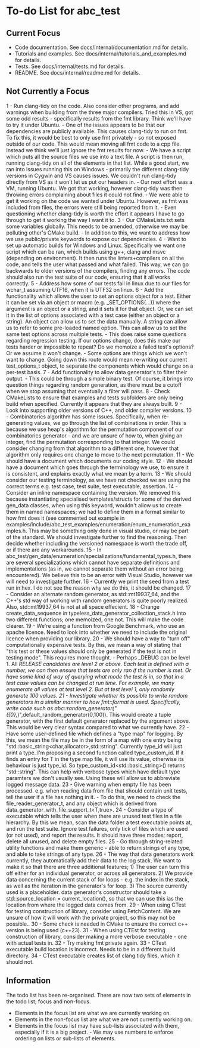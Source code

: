 # To-do List for abc_test #

## Current Focus ##

- Code documentation. See docs/internal/documentation.md for details.
- Tutorials and examples. See docs/internal/tutorials_and_examples.md for details.
- Tests. See docs/internal/tests.md for details.
- README. See docs/internal/readme.md for details.

## Not Currently a Focus ##

1 - Run clang-tidy on the code. Also consider other programs, and add warnings when building from the three major compilers. Tried this in VS, got some odd results - specifically results from the fmt library. Think we'll have to try it under Ubuntu.
	- One of the issues appears to be that our dependencies are publicly available. This causes clang-tidy to run on fmt. To fix this, it would be best to only use fmt privately - so not exposed outside of our code. This would mean moving all fmt code to a cpp file. Instead we think we'll just ignore the fmt results for now.
	- We have a script which puts all the source files we use into a text file. A script is then run, running clang-tidy on all of the elements in that list. While a good start, we ran into issues running this on Windows - primarily the different clang-tidy versions in Cygwin and VS causes issues. We couldn't run clang-tidy directly from VS as it won't let us put our headers in.
	- Our next effort was a VM, running Ubuntu. We got that working, however clang-tidy was then throwing errors complaining about files it could not find.
	- We were able to get it working on the code we wanted under Ubuntu. However, as fmt was included from files, the errors were still being reported from it. 
	- Even questioning whether clang-tidy is worth the effort it appears I have to go through to get it working the way I want it to.
3 - Our CMakeLists.txt sets some variables globally. This needs to be amended, otherwise we may be polluting other's CMake build.
	- In addition to this, we want to address how we use public/private keywords to expose our dependencies.
4 - Want to set up automatic builds for Windows and Linux. Specifically we want one script which can be ran, which builds using g++, clang and msvc (depending on environment). It then runs the linters+compilers on all the code, and tells the user what passed and what failed. This way, we can go backwards to older versions of the compilers, finding any errors. The code should also run the test suite of our code, ensuring that it all works correctly.
5 - Address how some of our tests fail in linux due to our files for wchar_t assuming UTF16, when it is UTF32 on linux.
6 - Add the functionality which allows the user to set an options object for a test. Either it can be set via an object or macro (e.g. _SET_OPTIONS(...)) where the argument is an object or a string, and it sets it for that object. Or, we can set it in the list of options associated with a test case (either an object or a string). An object can allow us to set the data manually. A string can allow us to refer to some pre-loaded named option. This can allow us to set the same test options across multiple tests.
	- This does raise some questions regarding regression testing. If our options change, does this make our tests harder or impossible to repeat? Do we memoize a failed test's options? Or we assume it won't change.
	- Some options are things which we won't want to change. Going down this route would mean re-writing our current test_options_t object, to separate the components which would change on a per-test basis.
7 - Add functionality to allow data generator's to filter their output. 
	- This could be through a simple binary test. Of course, it brings into question things regarding random generation, as there must be a cutoff when we stop assuming that eventually a filter will pass.
8 - Check CMakeLists to ensure that examples and tests subfolders are only being build when specified. Currently it appears that they are always built.
9 - Look into supporting older versions of C++, and older compiler versions.
10 - Combinatorics algorithm has some issues. Specifically, when re-generating values, we go through the list of combinations in order. This is because we use heap's algorithm for the permutation component of our combinatorics generator - and we are unsure of how to, when giving an integer, find the permutation corresponding to that integer. We could consider changing from that algorithm to a different one, however that algorithm only requires one change to move to the next permutation. 
11 - We should have a document which documents our coding style.
12 - We should have a document which goes through the terminology we use, to ensure it is consistent, and explains exactly what we mean by a term.
13 - We should consider our testing terminology, as we have not checked we are using the correct terms e.g. test case, test suite, test executable, assertion.
14 - Consider an inline namespace containing the version. We removed this because instantiating specialised templates/structs for some of the derived gen_data classes, when using this keyword, wouldn't allow us to create them in named namespaces; we had to define them in a format similar to how fmt does it (see commented out example in examples/include/abc_test_examples/enumeration/enum_enumeration_examples.h. This may be something only done in visual studio, or may be part of the standard. We should investigate further to find the reasoning. Then decide whether including the versioned namespace is worth the trade off, or if there are any workarounds.
15 - In abc_test/gen_data/enumeration/specializations/fundamental_types.h, there are several specializations which cannot have separate definitions and implementations (as in, we cannot separate them without an error being encountered). We believe this to be an error with Visual Studio, however we will need to investigate further.
16 - Currently we print the seed from a test run in hex. I do not see the reason why we do this, it should be changed.
17 - Consider an alternate random generator, as std::mt19937_64, and the C++'s std way of working with random generators is quite poorly realized. Also, std::mt19937_64 is not at all space effecient.
18 - Change create_data_sequence in typeless_data_generator_collection_stack.h into two different functions; one memoized, one not. This will make the code clearer.
19 - We're using a function from Google Benchmark, who use an apache licence. Need to look into whether we need to include the original licence when providing our library.
20 - We should have a way to "turn off" computationally expensive tests. By this, we mean a way of stating that "this test or these values should only be generated if the test is not in testing mode". This requires more thought.
	- Perhaps _DEBUG can be level 1. All _RELEASE candidates are level 2 or above. Each test is defined with a number, we can then ensure that tests are only ran if the number is met. Or have some kind of way of querying what mode the test is in, so that in a test case values can be changed at run time. For example, we many enumerate all values at test level 2. But at test level 1, only randomly generate 100 values.
21 - Investigate whether its possible to write random generators in a similar manner to how fmt::format is used. Specifically, write code such as abc::random_generator("({0},_)",default_random_generator<int>(0,100)). This would create a tuple generator, with the first default generator replaced by the argument above. This would be very clear syntax compared to what we currently have.
22 - Have some user-defined file which defines a "type map" for logging. By this, we mean the file may be in the form of a map with one entry being "std::basic_string<char,allocator<char>>,std::string". Currently type_id<T> will just print a type. I'm proposing a second function called type_custom_id<T>. If it finds an entry for T in the type map file, it will use its value, otherwise its behaviour is just type_id. So type_custom_id<std::basic_string<char>>() returns "std::string". This can help with verbose types which have default type paramters we don't usually see. Using these will allow us to abbreviate logged message data.
23 - Give warning when empty file has been processed. e.g. when reading data from file that should contain unit tests, tell the user if a file has nothing in it. 
	- To do this, we need to check the file_reader_generator_t, and any object which is derived from data_generator_with_file_support_t<T,true>. 
24 - Consider a type of executable which tells the user when there are unused test files in a file hierarchy. By this we mean, scan the data folder a test executable points at, and run the test suite. Ignore test failures, only tick of files which are used (or not used), and report the results. It should have three modes; report, delete all unused, and delete empty files.
25 - Go through string-related utility functions and make them generic - able to return strings of any type, and able to take strings of any type.
26 - The way that data generators work currently, they automatically add their data to the log stack. We want to make it so that there are three additional features; 1) The user can turn this off either for an individual generator, or across all generators. 2) We provide data concerning the current stack of for loops - e.g. the index in the stack, as well as the iteration in the generator's for loop. 3) The source currently used is a placeholder. data generator's constructor should take a std::source_location = current_location(), so that we can use this ias the location from where the logged data comes from.
29 - When using CTest for testing construction of library, consider using FetchContent. We are unsure of how it will work with the private project, so this may not be possible..
30 - Some check is needed in CMake to ensure the correct c++ version is being used (c++23). 
31 - When using CTEst for testing construction of library, consider making a more verbose executable - one with actual tests in.
32 - Try making fmt private again.
33 - CTest executable build location is incorrect. Needs to be in a different build directory.
34 - CTest executable creates list of clang tidy files, which it should not.

## Information

The todo list has been re-organised. There are now two sets of elements in the todo list; focus and non-focus. 

- Elements in the focus list are what we are currently working on.
- Elements in the non-focus list are what we are not currently working on.
- Elements in the focus list may have sub-lists associated with them, especially if it is a big project. - We may use numbers to enforce ordering on lists or sub-lists of elements.